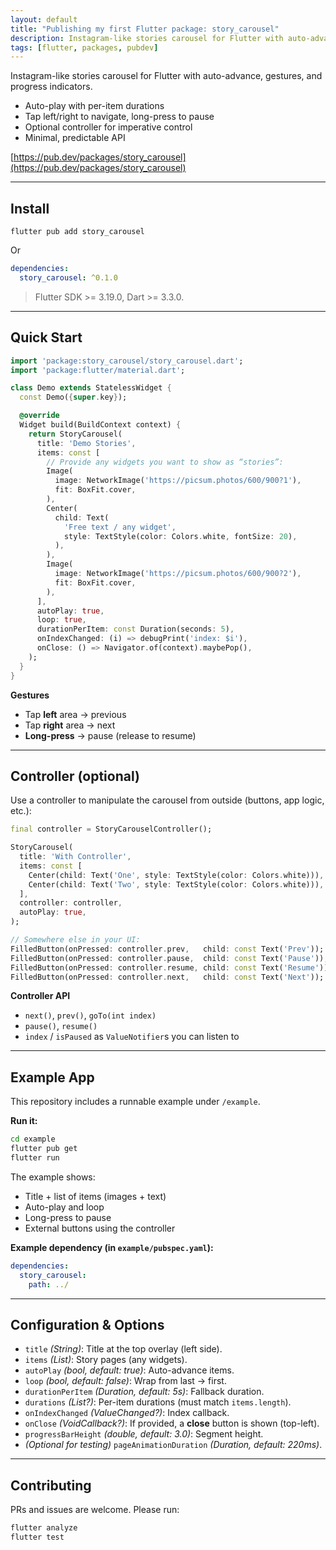```yaml
---
layout: default
title: "Publishing my first Flutter package: story_carousel"
description: Instagram-like stories carousel for Flutter with auto-advance, gestures and progress indicators.
tags: [flutter, packages, pubdev]
---
```


Instagram-like stories carousel for Flutter with auto-advance, gestures, and progress indicators.

* Auto-play with per-item durations
* Tap left/right to navigate, long-press to pause
* Optional controller for imperative control
* Minimal, predictable API
  
[https://pub.dev/packages/story_carousel](https://pub.dev/packages/story_carousel)

---

## Install

 ```
 flutter pub add story_carousel
 ```

Or

```yaml
dependencies:
  story_carousel: ^0.1.0
```

> Flutter SDK >= 3.19.0, Dart >= 3.3.0.

---

## Quick Start

```dart
import 'package:story_carousel/story_carousel.dart';
import 'package:flutter/material.dart';

class Demo extends StatelessWidget {
  const Demo({super.key});

  @override
  Widget build(BuildContext context) {
    return StoryCarousel(
      title: 'Demo Stories',
      items: const [
        // Provide any widgets you want to show as “stories”:
        Image(
          image: NetworkImage('https://picsum.photos/600/900?1'),
          fit: BoxFit.cover,
        ),
        Center(
          child: Text(
            'Free text / any widget',
            style: TextStyle(color: Colors.white, fontSize: 20),
          ),
        ),
        Image(
          image: NetworkImage('https://picsum.photos/600/900?2'),
          fit: BoxFit.cover,
        ),
      ],
      autoPlay: true,
      loop: true,
      durationPerItem: const Duration(seconds: 5),
      onIndexChanged: (i) => debugPrint('index: $i'),
      onClose: () => Navigator.of(context).maybePop(),
    );
  }
}
```

**Gestures**

* Tap **left** area → previous
* Tap **right** area → next
* **Long-press** → pause (release to resume)

---

## Controller (optional)

Use a controller to manipulate the carousel from outside (buttons, app logic, etc.):

```dart
final controller = StoryCarouselController();

StoryCarousel(
  title: 'With Controller',
  items: const [
    Center(child: Text('One', style: TextStyle(color: Colors.white))),
    Center(child: Text('Two', style: TextStyle(color: Colors.white))),
  ],
  controller: controller,
  autoPlay: true,
);

// Somewhere else in your UI:
FilledButton(onPressed: controller.prev,   child: const Text('Prev'));
FilledButton(onPressed: controller.pause,  child: const Text('Pause'));
FilledButton(onPressed: controller.resume, child: const Text('Resume'));
FilledButton(onPressed: controller.next,   child: const Text('Next'));
```

**Controller API**

* `next()`, `prev()`, `goTo(int index)`
* `pause()`, `resume()`
* `index` / `isPaused` as `ValueNotifier`s you can listen to

---


## Example App

This repository includes a runnable example under `/example`.

**Run it:**

```bash
cd example
flutter pub get
flutter run
```

The example shows:

* Title + list of items (images + text)
* Auto-play and loop
* Long-press to pause
* External buttons using the controller

**Example dependency (in `example/pubspec.yaml`):**

```yaml
dependencies:
  story_carousel:
    path: ../
```

---

## Configuration & Options

* `title` *(String)*: Title at the top overlay (left side).
* `items` *(List<Widget>)*: Story pages (any widgets).
* `autoPlay` *(bool, default: true)*: Auto-advance items.
* `loop` *(bool, default: false)*: Wrap from last → first.
* `durationPerItem` *(Duration, default: 5s)*: Fallback duration.
* `durations` *(List<Duration>?)*: Per-item durations (must match `items.length`).
* `onIndexChanged` *(ValueChanged<int>?)*: Index callback.
* `onClose` *(VoidCallback?)*: If provided, a **close** button is shown (top-left).
* `progressBarHeight` *(double, default: 3.0)*: Segment height.
* *(Optional for testing)* `pageAnimationDuration` *(Duration, default: 220ms)*.

---

## Contributing

PRs and issues are welcome. Please run:

```bash
flutter analyze
flutter test
```
